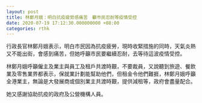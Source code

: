 ```yaml
---
layout: post
title: 林鄭月娥：明白抗疫疲勞感痛苦　籲巿民忍耐等疫情受控
date: 2020-07-19 17:12:30.000000000 +08:00
categories: rthk
---
```


行政長官林鄭月娥表示，明白巿民因為抗疫疲勞，現時收緊措施的同時，天氣炎熱又不能出街，會感到痛苦，但她呼籲巿民要繼續忍耐，去等待這波疫情受控。

林鄭月娥呼籲僱主及業主與員工及租戶共渡時艱，不要裁員，又說聽到旅遊、餐飲業及零售業界都表示，保就業計劃能幫助他們，但租金令他們難捱，林鄭月娥呼籲全港業主，無論是大發展商或個別業主共渡時艱，提供減租等，政府會盡量配合。

她又感謝協助抗疫的政府及公營機構人員。
